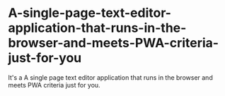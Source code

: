 # A-single-page-text-editor-application-that-runs-in-the-browser-and-meets-PWA-criteria-just-for-you
It's a A single page text editor application that runs in the browser and meets PWA criteria just for you.
